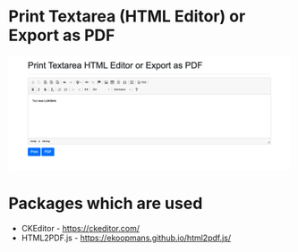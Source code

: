 # Print Textarea (HTML Editor) or Export as PDF

![alt text](https://raw.githubusercontent.com/luksha6/Print-Textarea-HTML-Editor-or-export-as-PDF/master/textarea.png)


# Packages which are used

- CKEditor - https://ckeditor.com/
- HTML2PDF.js - https://ekoopmans.github.io/html2pdf.js/